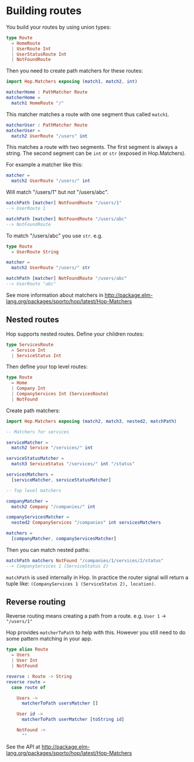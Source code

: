 # Building routes

You build your routes by using union types:

```elm
type Route
  = HomeRoute
  | UserRoute Int
  | UserStatusRoute Int
  | NotFoundRoute
```

Then you need to create path matchers for these routes:

```elm
import Hop.Matchers exposing (match1, match2, int)

matcherHome : PathMatcher Route
matcherHome =
  match1 HomeRoute "/"
```

This matcher matches a route with one segment thus called `match1`.

```elm
matcherUser : PathMatcher Route
matcherUser =
  match2 UserRoute "/users" int
```

This matches a route with two segments. The first segment is always a string. The second segment can be `int` or `str` (exposed in Hop.Matchers).

For example a matcher like this:

```elm
matcher =
  match2 UserRoute "/users/" int
```

Will match "/users/1" but not "/users/abc".

```elm
matchPath [matcher] NotFoundRoute "/users/1"
--> UserRoute 1

matchPath [matcher] NotFoundRoute "/users/abc"
--> NotFoundRoute
```

To match "/users/abc" you use `str`. e.g.

```elm
type Route
  = UserRoute String

matcher =
  match2 UserRoute "/users/" str

matchPath [matcher] NotFoundRoute "/users/abc"
--> UserRoute "abc"
```

See more information about matchers in <http://package.elm-lang.org/packages/sporto/hop/latest/Hop-Matchers>

## Nested routes

Hop supports nested routes. Define your children routes:

```elm
type ServicesRoute
  = Service Int
  | ServiceStatus Int
```

Then define your top level routes:

```elm
type Route
  = Home
  | Company Int
  | CompanyServices Int (ServicesRoute)
  | NotFound
```

Create path matchers:

```elm
import Hop.Matchers exposing (match2, match3, nested2, matchPath)

-- Matchers for services

serviceMatcher = 
  match2 Service "/services/" int

serviceStatusMatcher = 
  match3 ServiceStatus "/services/" int "/status"

servicesMatchers = 
  [serviceMatcher, serviceStatusMatcher]

-- Top level matchers

companyMatcher =
  match2 Company "/companies/" int

companyServicesMatcher = 
  nested2 CompanyServices "/companies" int servicesMatchers

matchers =
  [companyMatcher, companyServicesMatcher]
```

Then you can match nested paths:

```elm
matchPath matchers NotFound "/companies/1/services/2/status"
--> CompanyServices 1 (ServiceStatus 2)
```

`matchPath` is used internally in Hop. In practice the router signal will return a tuple like: `(CompanyServices 1 (ServiceStatus 2), location)`.

## Reverse routing

Reverse routing means creating a path from a route.
e.g. `User 1` -> `"/users/1"`

Hop provides `matcherToPath` to help with this. However you still need to do some pattern matching in your app.

```elm
type alias Route
  = Users
  | User Int
  | NotFound

reverse : Route -> String
reverse route =
  case route of

    Users ->
      matcherToPath usersMatcher []

    User id ->
      matcherToPath userMatcher [toString id]

    NotFound ->
      ""
```

See the API at <http://package.elm-lang.org/packages/sporto/hop/latest/Hop-Matchers>

